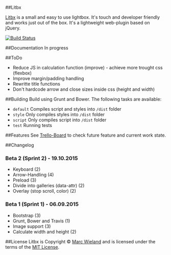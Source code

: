##Litbx

[Litbx](http://litbx.marcwieland.ch) is a small and easy to use lightbox. It's touch and developer friendly and works just out of the box. It's a lightweight web-plugin based on jQuery.

[![Build Status](https://travis-ci.org/marcwieland95/litbx.svg)](https://travis-ci.org/marcwieland95/litbx)

##Documentation
In progress

##ToDo
- Reduce JS in calculation function (improve) - achieve more trought css (flexbox)
- Improve margin/padding handling
- Rewritte title functions
- Don't hardcode arrow and close sizes inside css (height and width)

##Building
Build using Grunt and Bower. The following tasks are available:
- `default` Compiles script and styles into `/dist` folder
- `style` Only compiles styles into `/dist` folder
- `script` Only compiles script into `/dist` folder
- `test` Running tests

##Features
See [Trello-Board](https://trello.com/b/kjfwYtGe/litbx) to check future feature and current work state.

##Changelog
### Beta 2 (Sprint 2) - 19.10.2015
* Keyboard (2)
* Arrow-Handling (4)
* Preload (3)
* Divide into galleries (data-attr) (2)
* Overlay (stop scroll, color) (2)

### Beta 1 (Sprint 1) - 06.09.2015
* Bootstrap (3)
* Grunt, Bower and Travis (1)
* Image support (3)
* Calculate width and height (2)

##License
Litbx is Copyright © [Marc Wieland](http://marcwieland.ch) and is licensed under the terms of the [MIT License](http://opensource.org/licenses/MIT).
